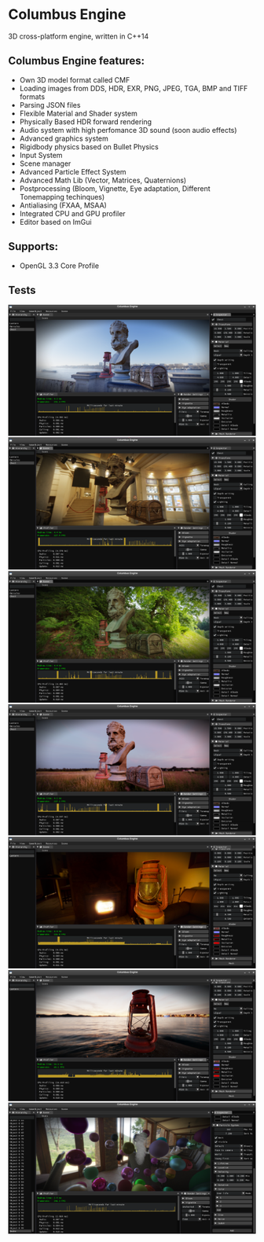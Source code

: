 # Columbus Engine
3D cross-platform engine, written in C++14
## Columbus Engine features:
* Own 3D model format called CMF
* Loading images from DDS, HDR, EXR, PNG, JPEG, TGA, BMP and TIFF formats
* Parsing JSON files
* Flexible Material and Shader system
* Physically Based HDR forward rendering
* Audio system with high perfomance 3D sound (soon audio effects)
* Advanced graphics system
* Rigidbody physics based on Bullet Physics
* Input System
* Scene manager
* Advanced Particle Effect System
* Advanced Math Lib (Vector, Matrices, Quaternions)
* Postprocessing (Bloom, Vignette, Eye adaptation, Different Tonemapping techinques)
* Antialiasing (FXAA, MSAA)
* Integrated CPU and GPU profiler
* Editor based on ImGui

## Supports:
* OpenGL 3.3 Core Profile

## Tests
![Optional Text](./Tests/1.png)
![Optional Text](./Tests/2.png)
![Optional Text](./Tests/3.png)
![Optional Text](./Tests/4.png)
![Optional Text](./Tests/5.png)
![Optional Text](./Tests/6.png)
![Optional Text](./Tests/7.png)
